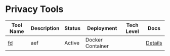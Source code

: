 # Privacy Tools
| Tool Name | Description | Status | Deployment | Tech Level | Docs |
|-----------|-------------|--------|------------|------------|------|
| [fd](https://signal.org/) | aef | Active | Docker Container |  | [Details](docs/tools/privacy/fd.md) |
